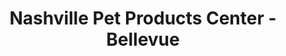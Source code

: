 ---
title: "Nashville Pet Products Center - Bellevue"
url: /nashville/nashville-pet-products-center-bellevue/
shop: pet
---